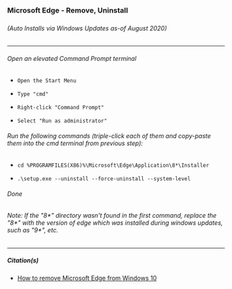 <h3>Microsoft Edge - Remove, Uninstall<h3>
<h6><i>(Auto Installs via Windows Updates as-of August 2020)</i></h6>
<hr/>
<h6>Open an elevated Command Prompt terminal</h6>
<ul>
	<li><pre><code>Open the Start Menu</code></pre></li>
	<li><pre><code>Type "cmd"</code></pre></li>
	<li><pre><code>Right-click "Command Prompt"</code></pre></li>
	<li><pre><code>Select "Run as administrator"</code></pre></li>
</ul>
<h6>Run the following commands (triple-click each of them and copy-paste them into the cmd terminal from previous step):</h6>
<ul>
	<li><pre><code>cd %PROGRAMFILES(X86)%\Microsoft\Edge\Application\8*\Installer</code></pre></li>
	<li><pre><code>.\setup.exe --uninstall --force-uninstall --system-level</code></pre></li>
</ul>
<h6>Done</h6>
<h6><i>Note: If the "8*" directory wasn't found in the first command, replace the "8*" with the version of edge which was installed during windows updates, such as "9*", etc.</i></h6>
<hr/>
<h5>Citation(s)</h5>
<ul>
	<li><a href="https://www.windowscentral.com/how-remove-microsoft-edge-windows-10">How to remove Microsoft Edge from Windows 10</a></li>
</ul>
